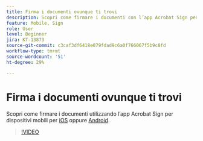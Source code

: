 ```yaml
---
title: Firma i documenti ovunque ti trovi
description: Scopri come firmare i documenti con l’app Acrobat Sign per dispositivi mobili
feature: Mobile, Sign
role: User
level: Beginner
jira: KT-13873
source-git-commit: c3caf3df6418e079fdad9c6a0f766067f5b9c8fd
workflow-type: tm+mt
source-wordcount: '51'
ht-degree: 29%

---
```


# Firma i documenti ovunque ti trovi

Scopri come firmare i documenti utilizzando l’app Acrobat Sign per dispositivi mobili per [iOS](https://apps.apple.com/it/app/adobe-sign/id481082197) oppure [Android](https://play.google.com/store/apps/details?id=com.adobe.echosign&amp;hl=it).

>[!VIDEO](https://video.tv.adobe.com/v/3423957?quality=12&learn=on&hidetitle=true)
